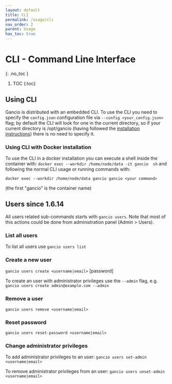 ```yaml
---
layout: default
title: CLI
permalink: /usage/cli
nav_order: 2
parent: Usage
has_toc: true
---
```


# CLI - Command Line Interface
{: .no_toc }

1. TOC
{:toc}

## Using CLI
Gancio is distributed with an embedded CLI.
To use the CLI you need to specify the `config.json` configuration file via `--config <your_config.json>` flag; by default the CLI will look for one in the current directory, so if your current directory is /opt/gancio (having followed the [installation instructions](/install/debian)) there is no need to specify it.

### Using CLI with Docker installation
To use the CLI in a docker installation you can execute a shell inside the container with:
`docker exec --workdir /home/node/data -it gancio  sh` and following the normal CLI usage or running commands with:

`docker exec --workdir /home/node/data gancio gancio <your command>`

(the first "gancio" is the container name)


## Users <span class='label label-yellow'>since 1.6.14</span>
All users related sub-commands starts with `gancio users`.
Note that most of this actions could be done from administration panel (Admin > Users).


### List all users
To list all users use
`gancio users list`


### Create a new user

`gancio users create <username|email>` [password]

To create an user with administrator privileges use the `--admin` flag, e.g. `gancio users create admin@example.com --admin`


### Remove a user
`gancio users remove <username|email>`


### Reset password
`gancio users reset-password <username|email>`


### Change administrator privileges

To add administrator privileges to an user:
`gancio users set-admin <username|email>`  

To remove administrator privileges from an user:
`gancio users unset-admin <username|email>`
